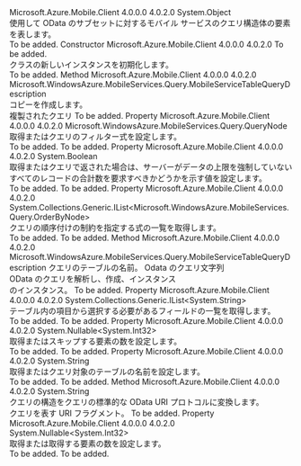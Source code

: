 <Type Name="MobileServiceTableQueryDescription" FullName="Microsoft.WindowsAzure.MobileServices.Query.MobileServiceTableQueryDescription">
  <TypeSignature Language="C#" Value="public sealed class MobileServiceTableQueryDescription" />
  <TypeSignature Language="ILAsm" Value=".class public auto ansi sealed beforefieldinit MobileServiceTableQueryDescription extends System.Object" />
  <TypeSignature Language="DocId" Value="T:Microsoft.WindowsAzure.MobileServices.Query.MobileServiceTableQueryDescription" />
  <TypeSignature Language="VB.NET" Value="Public NotInheritable Class MobileServiceTableQueryDescription" />
  <TypeSignature Language="F#" Value="type MobileServiceTableQueryDescription = class" />
  <AssemblyInfo>
    <AssemblyName>Microsoft.Azure.Mobile.Client</AssemblyName>
    <AssemblyVersion>4.0.0.0</AssemblyVersion>
    <AssemblyVersion>4.0.2.0</AssemblyVersion>
  </AssemblyInfo>
  <Base>
    <BaseTypeName>System.Object</BaseTypeName>
  </Base>
  <Interfaces />
  <Docs>
    <summary>
            使用して OData のサブセットに対するモバイル サービスのクエリ構造体の要素を表します。
            </summary>
    <remarks>To be added.</remarks>
  </Docs>
  <Members>
    <Member MemberName=".ctor">
      <MemberSignature Language="C#" Value="public MobileServiceTableQueryDescription (string tableName);" />
      <MemberSignature Language="ILAsm" Value=".method public hidebysig specialname rtspecialname instance void .ctor(string tableName) cil managed" />
      <MemberSignature Language="DocId" Value="M:Microsoft.WindowsAzure.MobileServices.Query.MobileServiceTableQueryDescription.#ctor(System.String)" />
      <MemberSignature Language="VB.NET" Value="Public Sub New (tableName As String)" />
      <MemberSignature Language="F#" Value="new Microsoft.WindowsAzure.MobileServices.Query.MobileServiceTableQueryDescription : string -&gt; Microsoft.WindowsAzure.MobileServices.Query.MobileServiceTableQueryDescription" Usage="new Microsoft.WindowsAzure.MobileServices.Query.MobileServiceTableQueryDescription tableName" />
      <MemberType>Constructor</MemberType>
      <AssemblyInfo>
        <AssemblyName>Microsoft.Azure.Mobile.Client</AssemblyName>
        <AssemblyVersion>4.0.0.0</AssemblyVersion>
        <AssemblyVersion>4.0.2.0</AssemblyVersion>
      </AssemblyInfo>
      <Parameters>
        <Parameter Name="tableName" Type="System.String" />
      </Parameters>
      <Docs>
        <param name="tableName">To be added.</param>
        <summary>
            <see cref="T:Microsoft.WindowsAzure.MobileServices.Query.MobileServiceTableQueryDescription" /> クラスの新しいインスタンスを初期化します。
            </summary>
        <remarks>To be added.</remarks>
      </Docs>
    </Member>
    <Member MemberName="Clone">
      <MemberSignature Language="C#" Value="public Microsoft.WindowsAzure.MobileServices.Query.MobileServiceTableQueryDescription Clone ();" />
      <MemberSignature Language="ILAsm" Value=".method public hidebysig instance class Microsoft.WindowsAzure.MobileServices.Query.MobileServiceTableQueryDescription Clone() cil managed" />
      <MemberSignature Language="DocId" Value="M:Microsoft.WindowsAzure.MobileServices.Query.MobileServiceTableQueryDescription.Clone" />
      <MemberSignature Language="VB.NET" Value="Public Function Clone () As MobileServiceTableQueryDescription" />
      <MemberSignature Language="F#" Value="member this.Clone : unit -&gt; Microsoft.WindowsAzure.MobileServices.Query.MobileServiceTableQueryDescription" Usage="mobileServiceTableQueryDescription.Clone " />
      <MemberType>Method</MemberType>
      <AssemblyInfo>
        <AssemblyName>Microsoft.Azure.Mobile.Client</AssemblyName>
        <AssemblyVersion>4.0.0.0</AssemblyVersion>
        <AssemblyVersion>4.0.2.0</AssemblyVersion>
      </AssemblyInfo>
      <ReturnValue>
        <ReturnType>Microsoft.WindowsAzure.MobileServices.Query.MobileServiceTableQueryDescription</ReturnType>
      </ReturnValue>
      <Parameters />
      <Docs>
        <summary>
            コピーを作成します。<see cref="T:Microsoft.WindowsAzure.MobileServices.Query.MobileServiceTableQueryDescription" /></summary>
        <returns>複製されたクエリ</returns>
        <remarks>To be added.</remarks>
      </Docs>
    </Member>
    <Member MemberName="Filter">
      <MemberSignature Language="C#" Value="public Microsoft.WindowsAzure.MobileServices.Query.QueryNode Filter { get; set; }" />
      <MemberSignature Language="ILAsm" Value=".property instance class Microsoft.WindowsAzure.MobileServices.Query.QueryNode Filter" />
      <MemberSignature Language="DocId" Value="P:Microsoft.WindowsAzure.MobileServices.Query.MobileServiceTableQueryDescription.Filter" />
      <MemberSignature Language="VB.NET" Value="Public Property Filter As QueryNode" />
      <MemberSignature Language="F#" Value="member this.Filter : Microsoft.WindowsAzure.MobileServices.Query.QueryNode with get, set" Usage="Microsoft.WindowsAzure.MobileServices.Query.MobileServiceTableQueryDescription.Filter" />
      <MemberType>Property</MemberType>
      <AssemblyInfo>
        <AssemblyName>Microsoft.Azure.Mobile.Client</AssemblyName>
        <AssemblyVersion>4.0.0.0</AssemblyVersion>
        <AssemblyVersion>4.0.2.0</AssemblyVersion>
      </AssemblyInfo>
      <ReturnValue>
        <ReturnType>Microsoft.WindowsAzure.MobileServices.Query.QueryNode</ReturnType>
      </ReturnValue>
      <Docs>
        <summary>
            取得またはクエリのフィルター式を設定します。
            </summary>
        <value>To be added.</value>
        <remarks>To be added.</remarks>
      </Docs>
    </Member>
    <Member MemberName="IncludeTotalCount">
      <MemberSignature Language="C#" Value="public bool IncludeTotalCount { get; set; }" />
      <MemberSignature Language="ILAsm" Value=".property instance bool IncludeTotalCount" />
      <MemberSignature Language="DocId" Value="P:Microsoft.WindowsAzure.MobileServices.Query.MobileServiceTableQueryDescription.IncludeTotalCount" />
      <MemberSignature Language="VB.NET" Value="Public Property IncludeTotalCount As Boolean" />
      <MemberSignature Language="F#" Value="member this.IncludeTotalCount : bool with get, set" Usage="Microsoft.WindowsAzure.MobileServices.Query.MobileServiceTableQueryDescription.IncludeTotalCount" />
      <MemberType>Property</MemberType>
      <AssemblyInfo>
        <AssemblyName>Microsoft.Azure.Mobile.Client</AssemblyName>
        <AssemblyVersion>4.0.0.0</AssemblyVersion>
        <AssemblyVersion>4.0.2.0</AssemblyVersion>
      </AssemblyInfo>
      <ReturnValue>
        <ReturnType>System.Boolean</ReturnType>
      </ReturnValue>
      <Docs>
        <summary>
            取得またはクエリで返された場合は、サーバーがデータの上限を強制していないすべてのレコードの合計数を要求すべきかどうかを示す値を設定します。
            </summary>
        <value>To be added.</value>
        <remarks>To be added.</remarks>
      </Docs>
    </Member>
    <Member MemberName="Ordering">
      <MemberSignature Language="C#" Value="public System.Collections.Generic.IList&lt;Microsoft.WindowsAzure.MobileServices.Query.OrderByNode&gt; Ordering { get; }" />
      <MemberSignature Language="ILAsm" Value=".property instance class System.Collections.Generic.IList`1&lt;class Microsoft.WindowsAzure.MobileServices.Query.OrderByNode&gt; Ordering" />
      <MemberSignature Language="DocId" Value="P:Microsoft.WindowsAzure.MobileServices.Query.MobileServiceTableQueryDescription.Ordering" />
      <MemberSignature Language="VB.NET" Value="Public ReadOnly Property Ordering As IList(Of OrderByNode)" />
      <MemberSignature Language="F#" Value="member this.Ordering : System.Collections.Generic.IList&lt;Microsoft.WindowsAzure.MobileServices.Query.OrderByNode&gt;" Usage="Microsoft.WindowsAzure.MobileServices.Query.MobileServiceTableQueryDescription.Ordering" />
      <MemberType>Property</MemberType>
      <AssemblyInfo>
        <AssemblyName>Microsoft.Azure.Mobile.Client</AssemblyName>
        <AssemblyVersion>4.0.0.0</AssemblyVersion>
        <AssemblyVersion>4.0.2.0</AssemblyVersion>
      </AssemblyInfo>
      <ReturnValue>
        <ReturnType>System.Collections.Generic.IList&lt;Microsoft.WindowsAzure.MobileServices.Query.OrderByNode&gt;</ReturnType>
      </ReturnValue>
      <Docs>
        <summary>
            クエリの順序付けの制約を指定する式の一覧を取得します。
            </summary>
        <value>To be added.</value>
        <remarks>To be added.</remarks>
      </Docs>
    </Member>
    <Member MemberName="Parse">
      <MemberSignature Language="C#" Value="public static Microsoft.WindowsAzure.MobileServices.Query.MobileServiceTableQueryDescription Parse (string tableName, string query);" />
      <MemberSignature Language="ILAsm" Value=".method public static hidebysig class Microsoft.WindowsAzure.MobileServices.Query.MobileServiceTableQueryDescription Parse(string tableName, string query) cil managed" />
      <MemberSignature Language="DocId" Value="M:Microsoft.WindowsAzure.MobileServices.Query.MobileServiceTableQueryDescription.Parse(System.String,System.String)" />
      <MemberSignature Language="VB.NET" Value="Public Shared Function Parse (tableName As String, query As String) As MobileServiceTableQueryDescription" />
      <MemberSignature Language="F#" Value="static member Parse : string * string -&gt; Microsoft.WindowsAzure.MobileServices.Query.MobileServiceTableQueryDescription" Usage="Microsoft.WindowsAzure.MobileServices.Query.MobileServiceTableQueryDescription.Parse (tableName, query)" />
      <MemberType>Method</MemberType>
      <AssemblyInfo>
        <AssemblyName>Microsoft.Azure.Mobile.Client</AssemblyName>
        <AssemblyVersion>4.0.0.0</AssemblyVersion>
        <AssemblyVersion>4.0.2.0</AssemblyVersion>
      </AssemblyInfo>
      <ReturnValue>
        <ReturnType>Microsoft.WindowsAzure.MobileServices.Query.MobileServiceTableQueryDescription</ReturnType>
      </ReturnValue>
      <Parameters>
        <Parameter Name="tableName" Type="System.String" />
        <Parameter Name="query" Type="System.String" />
      </Parameters>
      <Docs>
        <param name="tableName">クエリのテーブルの名前。</param>
        <param name="query">Odata のクエリ文字列</param>
        <summary>
            OData のクエリを解析し、作成、<see cref="T:Microsoft.WindowsAzure.MobileServices.Query.MobileServiceTableQueryDescription" />インスタンス
            </summary>
        <returns><see cref="T:Microsoft.WindowsAzure.MobileServices.Query.MobileServiceTableQueryDescription" /> のインスタンス。</returns>
        <remarks>To be added.</remarks>
      </Docs>
    </Member>
    <Member MemberName="Selection">
      <MemberSignature Language="C#" Value="public System.Collections.Generic.IList&lt;string&gt; Selection { get; }" />
      <MemberSignature Language="ILAsm" Value=".property instance class System.Collections.Generic.IList`1&lt;string&gt; Selection" />
      <MemberSignature Language="DocId" Value="P:Microsoft.WindowsAzure.MobileServices.Query.MobileServiceTableQueryDescription.Selection" />
      <MemberSignature Language="VB.NET" Value="Public ReadOnly Property Selection As IList(Of String)" />
      <MemberSignature Language="F#" Value="member this.Selection : System.Collections.Generic.IList&lt;string&gt;" Usage="Microsoft.WindowsAzure.MobileServices.Query.MobileServiceTableQueryDescription.Selection" />
      <MemberType>Property</MemberType>
      <AssemblyInfo>
        <AssemblyName>Microsoft.Azure.Mobile.Client</AssemblyName>
        <AssemblyVersion>4.0.0.0</AssemblyVersion>
        <AssemblyVersion>4.0.2.0</AssemblyVersion>
      </AssemblyInfo>
      <ReturnValue>
        <ReturnType>System.Collections.Generic.IList&lt;System.String&gt;</ReturnType>
      </ReturnValue>
      <Docs>
        <summary>
            テーブル内の項目から選択する必要があるフィールドの一覧を取得します。
            </summary>
        <value>To be added.</value>
        <remarks>To be added.</remarks>
      </Docs>
    </Member>
    <Member MemberName="Skip">
      <MemberSignature Language="C#" Value="public Nullable&lt;int&gt; Skip { get; set; }" />
      <MemberSignature Language="ILAsm" Value=".property instance valuetype System.Nullable`1&lt;int32&gt; Skip" />
      <MemberSignature Language="DocId" Value="P:Microsoft.WindowsAzure.MobileServices.Query.MobileServiceTableQueryDescription.Skip" />
      <MemberSignature Language="VB.NET" Value="Public Property Skip As Nullable(Of Integer)" />
      <MemberSignature Language="F#" Value="member this.Skip : Nullable&lt;int&gt; with get, set" Usage="Microsoft.WindowsAzure.MobileServices.Query.MobileServiceTableQueryDescription.Skip" />
      <MemberType>Property</MemberType>
      <AssemblyInfo>
        <AssemblyName>Microsoft.Azure.Mobile.Client</AssemblyName>
        <AssemblyVersion>4.0.0.0</AssemblyVersion>
        <AssemblyVersion>4.0.2.0</AssemblyVersion>
      </AssemblyInfo>
      <ReturnValue>
        <ReturnType>System.Nullable&lt;System.Int32&gt;</ReturnType>
      </ReturnValue>
      <Docs>
        <summary>
            取得またはスキップする要素の数を設定します。
            </summary>
        <value>To be added.</value>
        <remarks>To be added.</remarks>
      </Docs>
    </Member>
    <Member MemberName="TableName">
      <MemberSignature Language="C#" Value="public string TableName { get; }" />
      <MemberSignature Language="ILAsm" Value=".property instance string TableName" />
      <MemberSignature Language="DocId" Value="P:Microsoft.WindowsAzure.MobileServices.Query.MobileServiceTableQueryDescription.TableName" />
      <MemberSignature Language="VB.NET" Value="Public ReadOnly Property TableName As String" />
      <MemberSignature Language="F#" Value="member this.TableName : string" Usage="Microsoft.WindowsAzure.MobileServices.Query.MobileServiceTableQueryDescription.TableName" />
      <MemberType>Property</MemberType>
      <AssemblyInfo>
        <AssemblyName>Microsoft.Azure.Mobile.Client</AssemblyName>
        <AssemblyVersion>4.0.0.0</AssemblyVersion>
        <AssemblyVersion>4.0.2.0</AssemblyVersion>
      </AssemblyInfo>
      <ReturnValue>
        <ReturnType>System.String</ReturnType>
      </ReturnValue>
      <Docs>
        <summary>
            取得またはクエリ対象のテーブルの名前を設定します。
            </summary>
        <value>To be added.</value>
        <remarks>To be added.</remarks>
      </Docs>
    </Member>
    <Member MemberName="ToODataString">
      <MemberSignature Language="C#" Value="public string ToODataString ();" />
      <MemberSignature Language="ILAsm" Value=".method public hidebysig instance string ToODataString() cil managed" />
      <MemberSignature Language="DocId" Value="M:Microsoft.WindowsAzure.MobileServices.Query.MobileServiceTableQueryDescription.ToODataString" />
      <MemberSignature Language="VB.NET" Value="Public Function ToODataString () As String" />
      <MemberSignature Language="F#" Value="member this.ToODataString : unit -&gt; string" Usage="mobileServiceTableQueryDescription.ToODataString " />
      <MemberType>Method</MemberType>
      <AssemblyInfo>
        <AssemblyName>Microsoft.Azure.Mobile.Client</AssemblyName>
        <AssemblyVersion>4.0.0.0</AssemblyVersion>
        <AssemblyVersion>4.0.2.0</AssemblyVersion>
      </AssemblyInfo>
      <ReturnValue>
        <ReturnType>System.String</ReturnType>
      </ReturnValue>
      <Parameters />
      <Docs>
        <summary>
            クエリの構造をクエリの標準的な OData URI プロトコルに変換します。
            </summary>
        <returns>
            クエリを表す URI フラグメント。
            </returns>
        <remarks>To be added.</remarks>
      </Docs>
    </Member>
    <Member MemberName="Top">
      <MemberSignature Language="C#" Value="public Nullable&lt;int&gt; Top { get; set; }" />
      <MemberSignature Language="ILAsm" Value=".property instance valuetype System.Nullable`1&lt;int32&gt; Top" />
      <MemberSignature Language="DocId" Value="P:Microsoft.WindowsAzure.MobileServices.Query.MobileServiceTableQueryDescription.Top" />
      <MemberSignature Language="VB.NET" Value="Public Property Top As Nullable(Of Integer)" />
      <MemberSignature Language="F#" Value="member this.Top : Nullable&lt;int&gt; with get, set" Usage="Microsoft.WindowsAzure.MobileServices.Query.MobileServiceTableQueryDescription.Top" />
      <MemberType>Property</MemberType>
      <AssemblyInfo>
        <AssemblyName>Microsoft.Azure.Mobile.Client</AssemblyName>
        <AssemblyVersion>4.0.0.0</AssemblyVersion>
        <AssemblyVersion>4.0.2.0</AssemblyVersion>
      </AssemblyInfo>
      <ReturnValue>
        <ReturnType>System.Nullable&lt;System.Int32&gt;</ReturnType>
      </ReturnValue>
      <Docs>
        <summary>
            取得または取得する要素の数を設定します。
            </summary>
        <value>To be added.</value>
        <remarks>To be added.</remarks>
      </Docs>
    </Member>
  </Members>
</Type>